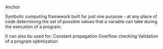 Anchor

Symbolic computing framework built for just one purpose - at any place of code determining the set of possible values ​​that a variable can take during the execution of a program.

It can also bu used for:
Constant propagation
Overflow checking 
Validation of a program optimization